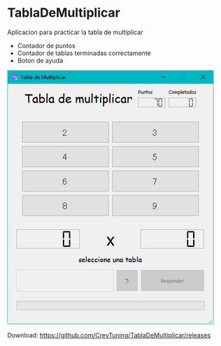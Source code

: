 # TablaDeMultiplicar

Aplicacion para practicar la tabla de multiplicar

- Contador de puntos
- Contador de tablas terminadas correctamente
- Boton de ayuda


![alt text](https://github.com/CreyTuning/TablaDeMultiplicar/blob/master/Resources/IMG1.PNG)

Download:  https://github.com/CreyTuning/TablaDeMultiplicar/releases
